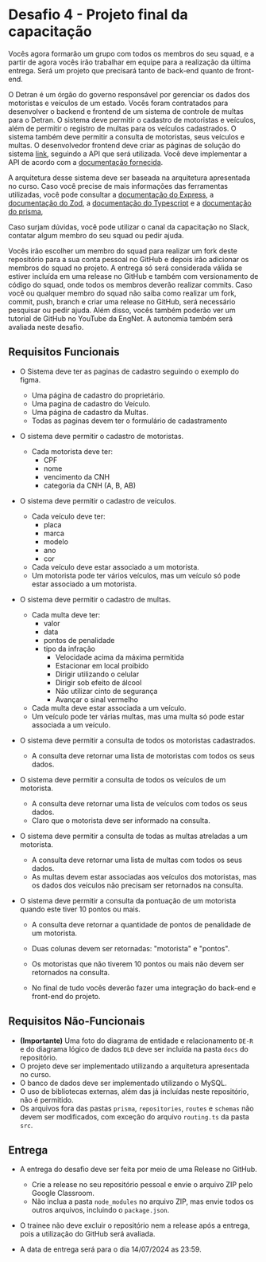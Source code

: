 # Desafio 4 - Projeto final da capacitação

Vocês agora formarão um grupo com todos os membros do seu squad, e a partir de agora vocês irão trabalhar em equipe para a realização da última entrega. Será um projeto que precisará tanto de back-end quanto de front-end.

O Detran é um órgão do governo responsável por gerenciar os dados dos motoristas e veículos de um estado. Vocês foram contratados para desenvolver o backend e frontend de um sistema de controle de multas para o Detran. O sistema deve permitir o cadastro de motoristas e veículos, além de permitir o registro de multas para os veículos cadastrados. O sistema também deve permitir a consulta de motoristas, seus veículos e multas. O desenvolvedor frontend deve criar as páginas de solução do sistema [link](https://www.figma.com/design/x9Ps7EXhCDrlZ6iTm1wlfx/detran?node-id=0-1&m=dev), seguindo a API que será utilizada. Você deve implementar a API de acordo com a [documentação fornecida](./assets/documentação-api.md).

A arquitetura desse sistema deve ser baseada na arquitetura apresentada no curso. Caso você precise de mais informações das ferramentas utilizadas, você pode consultar a [documentação do Express](https://expressjs.com/), a [documentação do Zod](https://zod.dev/), a [documentação do Typescript](https://www.typescriptlang.org/docs/) e a [documentação do prisma](https://www.prisma.io/docs),

Caso surjam dúvidas, você pode utilizar o canal da capacitação no Slack, contatar algum membro do seu squad ou pedir ajuda.

Vocês irão escolher um membro do squad para realizar um fork deste repositório para a sua conta pessoal no GitHub e depois irão adicionar os membros do squad no projeto. A entrega só será considerada válida se estiver incluída em uma release no GitHub e também com versionamento de código do squad, onde todos os membros deverão realizar commits. Caso você ou qualquer membro do squad não saiba como realizar um fork, commit, push, branch e criar uma release no GitHub, será necessário pesquisar ou pedir ajuda. Além disso, vocês também poderão ver um tutorial de GitHub no YouTube da EngNet. A autonomia também será avaliada neste desafio.

## Requisitos Funcionais

- O Sistema deve ter as paginas de cadastro seguindo o exemplo do figma.
    - Uma página de cadastro do proprietário.
    - Uma pagina de cadastro do Veículo.
    - Uma página de cadastro da Multas.
    - Todas as paginas devem ter o formulário de cadastramento

- O sistema deve permitir o cadastro de motoristas.

  - Cada motorista deve ter:
    - CPF
    - nome
    - vencimento da CNH
    - categoria da CNH (A, B, AB)

- O sistema deve permitir o cadastro de veículos.

  - Cada veículo deve ter:
    - placa
    - marca
    - modelo
    - ano
    - cor
  - Cada veículo deve estar associado a um motorista.
  - Um motorista pode ter vários veículos, mas um veículo só pode estar associado a um motorista.

- O sistema deve permitir o cadastro de multas.

  - Cada multa deve ter:
    - valor
    - data
    - pontos de penalidade
    - tipo da infração
      - Velocidade acima da máxima permitida
      - Estacionar em local proibido
      - Dirigir utilizando o celular
      - Dirigir sob efeito de álcool
      - Não utilizar cinto de segurança
      - Avançar o sinal vermelho
  - Cada multa deve estar associada a um veículo.
  - Um veículo pode ter várias multas, mas uma multa só pode estar associada a um veículo.

- O sistema deve permitir a consulta de todos os motoristas cadastrados.

  - A consulta deve retornar uma lista de motoristas com todos os seus dados.

- O sistema deve permitir a consulta de todos os veículos de um motorista.

  - A consulta deve retornar uma lista de veículos com todos os seus dados.
  - Claro que o motorista deve ser informado na consulta.

- O sistema deve permitir a consulta de todas as multas atreladas a um motorista.

  - A consulta deve retornar uma lista de multas com todos os seus dados.
  - As multas devem estar associadas aos veículos dos motoristas, mas os dados dos veículos não precisam ser retornados na consulta.

- O sistema deve permitir a consulta da pontuação de um motorista quando este tiver 10 pontos ou mais.
  - A consulta deve retornar a quantidade de pontos de penalidade de um motorista.
  - Duas colunas devem ser retornadas: "motorista" e "pontos".
  - Os motoristas que não tiverem 10 pontos ou mais não devem ser retornados na consulta.

  - No final de tudo vocês deverão fazer uma integração do back-end e front-end do projeto.

## Requisitos Não-Funcionais

- **(Importante)** Uma foto do diagrama de entidade e relacionamento `DE-R` e do diagrama lógico de dados `DLD` deve ser incluída na pasta `docs` do repositório.
- O projeto deve ser implementado utilizando a arquitetura apresentada no curso.
- O banco de dados deve ser implementado utilizando o MySQL.
- O uso de bibliotecas externas, além das já incluídas neste repositório, não é permitido.
- Os arquivos fora das pastas `prisma`, `repositories`, `routes` e `schemas` não devem ser modificados, com exceção do arquivo `routing.ts` da pasta `src`.

## Entrega

- A entrega do desafio deve ser feita por meio de uma Release no GitHub.
  - Crie a release no seu repositório pessoal e envie o arquivo ZIP pelo Google Classroom.
  - Não inclua a pasta `node_modules` no arquivo ZIP, mas envie todos os outros arquivos, incluindo o `package.json`.
- O trainee não deve excluir o repositório nem a release após a entrega, pois a utilização do GitHub será avaliada.

 - A data de entrega será para o dia 14/07/2024 as 23:59.